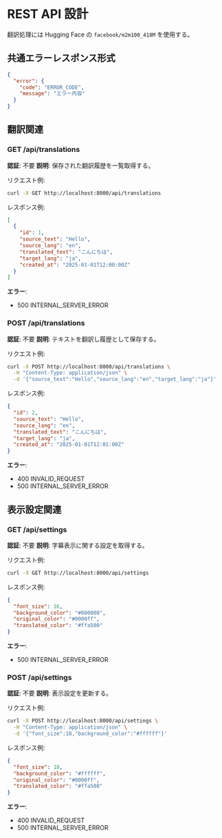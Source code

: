# REST API 設計

翻訳処理には Hugging Face の `facebook/m2m100_418M` を使用する。

## 共通エラーレスポンス形式
```json
{
  "error": {
    "code": "ERROR_CODE",
    "message": "エラー内容"
  }
}
```

## 翻訳関連

### GET /api/translations
**認証**: 不要
**説明**: 保存された翻訳履歴を一覧取得する。

リクエスト例:
```bash
curl -X GET http://localhost:8000/api/translations
```

レスポンス例:
```json
[
  {
    "id": 1,
    "source_text": "Hello",
    "source_lang": "en",
    "translated_text": "こんにちは",
    "target_lang": "ja",
    "created_at": "2025-01-01T12:00:00Z"
  }
]
```

**エラー**:
- 500 INTERNAL_SERVER_ERROR

### POST /api/translations
**認証**: 不要
**説明**: テキストを翻訳し履歴として保存する。

リクエスト例:
```bash
curl -X POST http://localhost:8000/api/translations \
  -H "Content-Type: application/json" \
  -d '{"source_text":"Hello","source_lang":"en","target_lang":"ja"}'
```

レスポンス例:
```json
{
  "id": 2,
  "source_text": "Hello",
  "source_lang": "en",
  "translated_text": "こんにちは",
  "target_lang": "ja",
  "created_at": "2025-01-01T12:01:00Z"
}
```

**エラー**:
- 400 INVALID_REQUEST
- 500 INTERNAL_SERVER_ERROR

## 表示設定関連

### GET /api/settings
**認証**: 不要
**説明**: 字幕表示に関する設定を取得する。

リクエスト例:
```bash
curl -X GET http://localhost:8000/api/settings
```

レスポンス例:
```json
{
  "font_size": 16,
  "background_color": "#000000",
  "original_color": "#0000ff",
  "translated_color": "#ffa500"
}
```

**エラー**:
- 500 INTERNAL_SERVER_ERROR

### POST /api/settings
**認証**: 不要
**説明**: 表示設定を更新する。

リクエスト例:
```bash
curl -X POST http://localhost:8000/api/settings \
  -H "Content-Type: application/json" \
  -d '{"font_size":18,"background_color":"#ffffff"}'
```

レスポンス例:
```json
{
  "font_size": 18,
  "background_color": "#ffffff",
  "original_color": "#0000ff",
  "translated_color": "#ffa500"
}
```

**エラー**:
- 400 INVALID_REQUEST
- 500 INTERNAL_SERVER_ERROR
